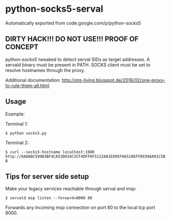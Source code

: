 # python-socks5-serval
Automatically exported from code.google.com/p/python-socks5

## DIRTY HACK!!! DO NOT USE!!! PROOF OF CONCEPT

python-socks5 tweaked to detect serval SIDs as target addresses. A servald binary must be present in PATH. SOCKS client must be set to resolve hostnames through the proxy.

Additional documentation: http://otg-living.blogspot.de/2016/02/one-proxy-to-rule-them-all.html

## Usage
Example:

Terminal 1:

`$ python socks5.py`

Terminal 2:

`$ curl --socks5-hostname localhost:1080 http://6A8ABC599B3BF4CA53D034C3CF4DFF0F5122A81E895FA6510EFF8939AA91C5BB`

## Tips for server side setup

Make your legacy services reachable through serval and msp:

`$ servald msp listen --forward=8000 80`

Forwards any incoming msp connection on port 80 to the local tcp port 8000.
